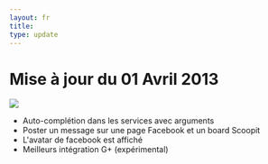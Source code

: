 ```yaml
---
layout: fr
title: 
type: update
---
```

<h1>Mise à jour du 01 Avril 2013</h1>
<img src="{{site.baseurl}}/updates/Skimbo-update-01-04-2013.png">

* Auto-complétion dans les services avec arguments
* Poster un message sur une page Facebook et un board Scoopit
* L'avatar de facebook est affiché
* Meilleurs intégration G+ (expérimental) 